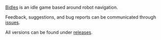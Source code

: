 [Bidles](https://pignales.itch.io/bidles) is an idle game based around robot navigation.

Feedback, suggestions, and bug reports can be communicated through [issues](https://github.com/pignales/bidles/issues).

All versions can be found under [releases](https://github.com/pignales/bidles/releases).
